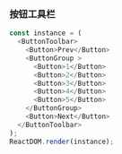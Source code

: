 ### 按钮工具栏

<!--start-code-->
```js
const instance = (
  <ButtonToolbar>
    <Button>Prev</Button>
    <ButtonGroup >
      <Button>1</Button>
      <Button>2</Button>
      <Button>3</Button>
      <Button>4</Button>
      <Button>5</Button>
    </ButtonGroup>
    <Button>Next</Button>
  </ButtonToolbar>
);
ReactDOM.render(instance);
```
<!--end-code-->